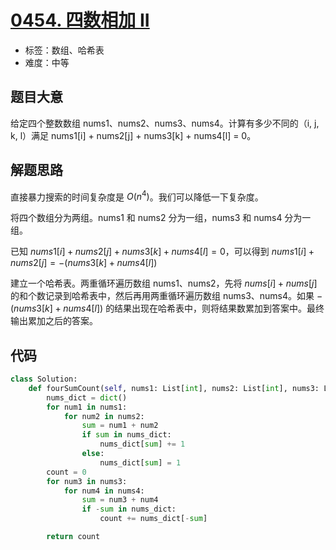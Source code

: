 # [0454. 四数相加 II](https://leetcode.cn/problems/4sum-ii/)

- 标签：数组、哈希表
- 难度：中等

## 题目大意

给定四个整数数组 nums1、nums2、nums3、nums4。计算有多少不同的（i, j, k, l）满足 nums1[i] + nums2[j] + nums3[k] + nums4[l] = 0。

## 解题思路

直接暴力搜索的时间复杂度是 $O(n^4)$。我们可以降低一下复杂度。

将四个数组分为两组。nums1 和 nums2 分为一组，nums3 和 nums4 分为一组。

已知 $nums1[i] + nums2[j] + nums3[k] + nums4[l] = 0$，可以得到 $nums1[i] + nums2[j] = -(nums3[k] + nums4[l])$

建立一个哈希表。两重循环遍历数组 nums1、nums2，先将 $nums[i] + nums[j]$ 的和个数记录到哈希表中，然后再用两重循环遍历数组 nums3、nums4。如果 $-(nums3[k] + nums4[l])$ 的结果出现在哈希表中，则将结果数累加到答案中。最终输出累加之后的答案。

## 代码

```Python
class Solution:
    def fourSumCount(self, nums1: List[int], nums2: List[int], nums3: List[int], nums4: List[int]) -> int:
        nums_dict = dict()
        for num1 in nums1:
            for num2 in nums2:
                sum = num1 + num2
                if sum in nums_dict:
                    nums_dict[sum] += 1
                else:
                    nums_dict[sum] = 1
        count = 0
        for num3 in nums3:
            for num4 in nums4:
                sum = num3 + num4
                if -sum in nums_dict:
                    count += nums_dict[-sum]

        return count
```

